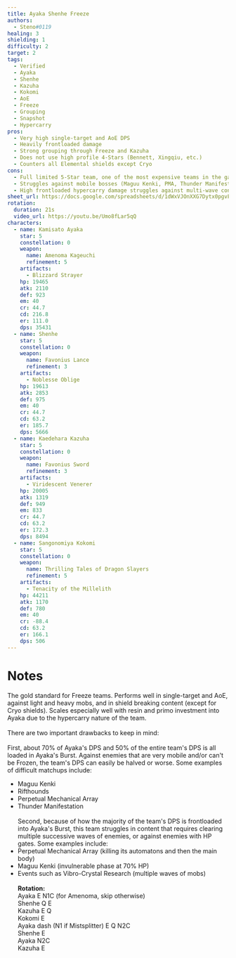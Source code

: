 ```yaml
---
title: Ayaka Shenhe Freeze
authors:
  - Steno#0119
healing: 3
shielding: 1
difficulty: 2
target: 2
tags:
  - Verified
  - Ayaka
  - Shenhe
  - Kazuha
  - Kokomi
  - AoE
  - Freeze
  - Grouping
  - Snapshot
  - Hypercarry
pros:
  - Very high single-target and AoE DPS
  - Heavily frontloaded damage
  - Strong grouping through Freeze and Kazuha
  - Does not use high profile 4-Stars (Bennett, Xingqiu, etc.)
  - Counters all Elemental shields except Cryo
cons:
  - Full limited 5-Star team, one of the most expensive teams in the game
  - Struggles against mobile bosses (Maguu Kenki, PMA, Thunder Manifestation)
  - High frontloaded hypercarry damage struggles against multi-wave content or HP gates (Maguu Kenki)
sheet_url: https://docs.google.com/spreadsheets/d/1dWxVJOnXXG7Dytx0pgvFprdfST-iSgM1VZjAf5zc4jI/edit?usp=sharing
rotation:
  duration: 21s
  video_url: https://youtu.be/Umo8fLar5qQ
characters:
  - name: Kamisato Ayaka
    star: 5
    constellation: 0
    weapon:
      name: Amenoma Kageuchi
      refinement: 5
    artifacts:
      - Blizzard Strayer
    hp: 19465
    atk: 2110
    def: 923
    em: 40
    cr: 44.7
    cd: 216.8
    er: 111.0
    dps: 35431
  - name: Shenhe
    star: 5
    constellation: 0
    weapon:
      name: Favonius Lance
      refinement: 3
    artifacts:
      - Noblesse Oblige
    hp: 19613
    atk: 2853
    def: 975
    em: 40
    cr: 44.7
    cd: 63.2
    er: 185.7
    dps: 5666
  - name: Kaedehara Kazuha
    star: 5
    constellation: 0
    weapon:
      name: Favonius Sword
      refinement: 3
    artifacts:
      - Viridescent Venerer 
    hp: 20005
    atk: 1319
    def: 949
    em: 833
    cr: 44.7
    cd: 63.2
    er: 172.3
    dps: 8494
  - name: Sangonomiya Kokomi
    star: 5
    constellation: 0
    weapon:
      name: Thrilling Tales of Dragon Slayers
      refinement: 5
    artifacts:
      - Tenacity of the Millelith
    hp: 44211
    atk: 1170
    def: 780
    em: 40
    cr: -88.4
    cd: 63.2
    er: 166.1
    dps: 506
---
```


# **Notes**  
The gold standard for Freeze teams. Performs well in single-target and AoE, against light and heavy mobs, and in shield breaking content (except for Cryo shields). Scales especially well with resin and primo investment into Ayaka due to the hypercarry nature of the team. 
<br></br>
There are two important drawbacks to keep in mind:
<br></br>
First, about 70% of Ayaka's DPS and 50% of the entire team's DPS is all loaded in Ayaka's Burst. Against enemies that are very mobile and/or can't be Frozen, the team's DPS can easily be halved or worse. Some examples of difficult matchups include:  
- Maguu Kenki  
- Rifthounds  
- Perpetual Mechanical Array  
- Thunder Manifestation
<br></br>
Second, because of how the majority of the team's DPS is frontloaded into Ayaka's Burst, this team struggles in content that requires clearing multiple successive waves of enemies, or against enemies with HP gates. Some examples include:   
- Perpetual Mechanical Array (killing its automatons and then the main body)  
- Maguu Kenki (invulnerable phase at 70% HP)  
- Events such as Vibro-Crystal Research (multiple waves of mobs)
<br></br>
**Rotation:**  
Ayaka E N1C (for Amenoma, skip otherwise)  
Shenhe Q E  
Kazuha E Q  
Kokomi E  
Ayaka dash (N1 if Mistsplitter) E Q N2C  
Shenhe E  
Ayaka N2C  
Kazuha E
